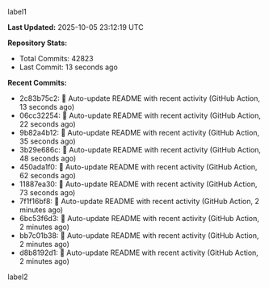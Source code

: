 
label1 
<!-- ACTIVITY_START -->
**Last Updated:** 2025-10-05 23:12:19 UTC

**Repository Stats:**
- Total Commits: 42823
- Last Commit: 13 seconds ago

**Recent Commits:**
- 2c83b75c2: 🤖 Auto-update README with recent activity (GitHub Action, 13 seconds ago)
- 06cc32254: 🤖 Auto-update README with recent activity (GitHub Action, 22 seconds ago)
- 9b82a4b12: 🤖 Auto-update README with recent activity (GitHub Action, 35 seconds ago)
- 3b29e686c: 🤖 Auto-update README with recent activity (GitHub Action, 48 seconds ago)
- 450ada1f0: 🤖 Auto-update README with recent activity (GitHub Action, 62 seconds ago)
- 11887ea30: 🤖 Auto-update README with recent activity (GitHub Action, 73 seconds ago)
- 7f1f16bf8: 🤖 Auto-update README with recent activity (GitHub Action, 2 minutes ago)
- 6bc53f6d3: 🤖 Auto-update README with recent activity (GitHub Action, 2 minutes ago)
- bb7c01b38: 🤖 Auto-update README with recent activity (GitHub Action, 2 minutes ago)
- d8b8192d1: 🤖 Auto-update README with recent activity (GitHub Action, 2 minutes ago)
<!-- ACTIVITY_END -->

label2
